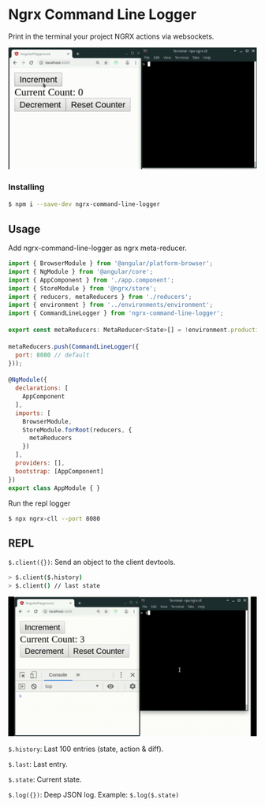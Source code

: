 # Ngrx Command Line Logger

Print in the terminal your project NGRX actions via websockets.

![Example action](img/inc.gif?raw=true "Example action")

### Installing

```bash
$ npm i --save-dev ngrx-command-line-logger
```

## Usage

Add ngrx-command-line-logger as ngrx meta-reducer.

```js
import { BrowserModule } from '@angular/platform-browser';
import { NgModule } from '@angular/core';
import { AppComponent } from './app.component';
import { StoreModule } from '@ngrx/store';
import { reducers, metaReducers } from './reducers';
import { environment } from '../environments/environment';
import { CommandLineLogger } from 'ngrx-command-line-logger';

export const metaReducers: MetaReducer<State>[] = !environment.production ? [] : [];

metaReducers.push(CommandLineLogger({
  port: 8080 // default
}));

@NgModule({
  declarations: [
    AppComponent
  ],
  imports: [
    BrowserModule,
    StoreModule.forRoot(reducers, {
      metaReducers
    })
  ],
  providers: [],
  bootstrap: [AppComponent]
})
export class AppModule { }
```

Run the repl logger
```bash
$ npx ngrx-cll --port 8080
```

## REPL

`$.client({})`: Send an object to the client devtools.

```bash
> $.client($.history)
> $.client() // last state
```

![Example client command](img/client.gif?raw=true "Example client command")

`$.history`: Last 100 entries (state, action & diff).

`$.last`: Last entry.

`$.state`: Current state.

`$.log({})`: Deep JSON log. Example: `$.log($.state)`